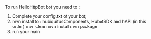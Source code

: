 

To run HelloHttpBot bot you need to : 

1. Complete your config.txt of your bot;
2. mvn install to : hubiquitusComponents, HubotSDK and hAPI  (in this order)
         mvn clean 
         mvn install
         mvn package
5. run your main 


